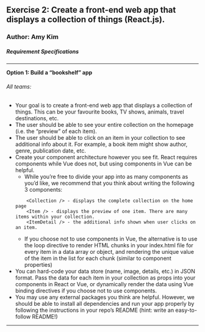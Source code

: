 ## Exercise 2: Create a front-end web app that displays a collection of things (React.js).
### Author: Amy Kim 

##### Requirement Specifications
---
**Option 1: Build a “bookshelf” app** 
###### All teams:
* Your goal is to create a front-end web app that displays a collection of things. This can be your favourite books, TV shows, animals, travel destinations, etc.
* The user should be able to see your entire collection on the homepage (i.e. the “preview” of each item).
* The user should be able to click on an item in your collection to see additional info about it. For example, a book item might show author, genre, publication date, etc.
* Create your component architecture however you see fit. React requires components while Vue does not, but using components in Vue can be helpful.
    * While you’re free to divide your app into as many components as you’d like, we recommend that you think about writing the following 3 components:
    ```
        <Collection /> - displays the complete collection on the home page
        <Item /> - displays the preview of one item. There are many items within your collection.
        <ItemDetail /> - the additional info shown when user clicks on an item.
    ```
    * If you choose not to use components in Vue, the alternative is to use the loop directive to render HTML chunks in your index.html file for every item in a data array or object, and rendering the unique value of the item in the list for each chunk (similar to component properties)
* You can hard-code your data store (name, image, details, etc.) in JSON format. Pass the data for each item in your collection as props into your components in React or Vue, or dynamically render the data using Vue binding directives if you choose not to use components.
* You may use any external packages you think are helpful. However, we should be able to install all dependencies and run your app properly by following the instructions in your repo’s README (hint: write an easy-to-follow README!)
---